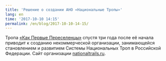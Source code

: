 ```yaml
---
title: 'Решение о создании АНО «Национальные Тропы»'
lang: en
time: '2017-10-10 14:15'
permalink: /en/blog/2017-10-10-14-15/
---
```


Тропа <a href="/my-routes/as-the-first-settlers">«Как Первые Переселенцы»</a> спустя три года после её начала приводит к созданию некоммерческой организации, занимающейся становлением и развитием Системы Национальных Троп в Российской Федерации. Сайт организации <a target="_blank" href="https://nationaltrails.ru">nationaltrails.ru</a>.
